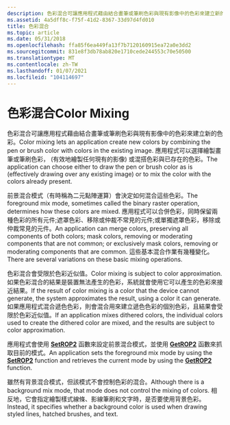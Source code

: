 ```yaml
---
description: 色彩混合可讓應用程式藉由結合畫筆或筆刷色彩與現有影像中的色彩來建立新的色彩。
ms.assetid: 4a5dff8c-f75f-41d2-8367-33d97d4fd010
title: 色彩混合
ms.topic: article
ms.date: 05/31/2018
ms.openlocfilehash: ffa85f6ea449fa13f7b7120160915ea72a0e3dd2
ms.sourcegitcommit: 831e8f3db78ab820e1710cede244553c70e50500
ms.translationtype: MT
ms.contentlocale: zh-TW
ms.lasthandoff: 01/07/2021
ms.locfileid: "104114697"
---
```

# <a name="color-mixing"></a><span data-ttu-id="c0d6b-103">色彩混合</span><span class="sxs-lookup"><span data-stu-id="c0d6b-103">Color Mixing</span></span>

<span data-ttu-id="c0d6b-104">色彩混合可讓應用程式藉由結合畫筆或筆刷色彩與現有影像中的色彩來建立新的色彩。</span><span class="sxs-lookup"><span data-stu-id="c0d6b-104">Color mixing lets an application create new colors by combining the pen or brush color with colors in the existing image.</span></span> <span data-ttu-id="c0d6b-105">應用程式可以選擇繪製畫筆或筆刷色彩， (有效地繪製任何現有的影像) 或混搭色彩與已存在的色彩。</span><span class="sxs-lookup"><span data-stu-id="c0d6b-105">The application can choose either to draw the pen or brush color as is (effectively drawing over any existing image) or to mix the color with the colors already present.</span></span>

<span data-ttu-id="c0d6b-106">前景混合模式（有時稱為二元點陣運算）會決定如何混合這些色彩。</span><span class="sxs-lookup"><span data-stu-id="c0d6b-106">The foreground mix mode, sometimes called the binary raster operation, determines how these colors are mixed.</span></span> <span data-ttu-id="c0d6b-107">應用程式可以合併色彩，同時保留兩種色彩的所有元件;遮罩色彩、移除或仲裁不常見的元件;或單獨遮罩色彩，移除或仲裁常見的元件。</span><span class="sxs-lookup"><span data-stu-id="c0d6b-107">An application can merge colors, preserving all components of both colors; mask colors, removing or moderating components that are not common; or exclusively mask colors, removing or moderating components that are common.</span></span> <span data-ttu-id="c0d6b-108">這些基本混合作業有幾種變化。</span><span class="sxs-lookup"><span data-stu-id="c0d6b-108">There are several variations on these basic mixing operations.</span></span>

<span data-ttu-id="c0d6b-109">色彩混合會受限於色彩近似值。</span><span class="sxs-lookup"><span data-stu-id="c0d6b-109">Color mixing is subject to color approximation.</span></span> <span data-ttu-id="c0d6b-110">如果色彩混合的結果是裝置無法產生的色彩，系統就會使用它可以產生的色彩來接近結果。</span><span class="sxs-lookup"><span data-stu-id="c0d6b-110">If the result of color mixing is a color that the device cannot generate, the system approximates the result, using a color it can generate.</span></span> <span data-ttu-id="c0d6b-111">如果應用程式混合遞色色彩，則會混合用來建立遞色色彩的個別色彩，且結果會受限於色彩近似值。</span><span class="sxs-lookup"><span data-stu-id="c0d6b-111">If an application mixes dithered colors, the individual colors used to create the dithered color are mixed, and the results are subject to color approximation.</span></span>

<span data-ttu-id="c0d6b-112">應用程式會使用 [**SetROP2**](/windows/desktop/api/Wingdi/nf-wingdi-setrop2) 函數來設定前景混合模式，並使用 [**GetROP2**](/windows/desktop/api/Wingdi/nf-wingdi-getrop2) 函數來抓取目前的模式。</span><span class="sxs-lookup"><span data-stu-id="c0d6b-112">An application sets the foreground mix mode by using the [**SetROP2**](/windows/desktop/api/Wingdi/nf-wingdi-setrop2) function and retrieves the current mode by using the [**GetROP2**](/windows/desktop/api/Wingdi/nf-wingdi-getrop2) function.</span></span>

<span data-ttu-id="c0d6b-113">雖然有背景混合模式，但該模式不會控制色彩的混合。</span><span class="sxs-lookup"><span data-stu-id="c0d6b-113">Although there is a background mix mode, that mode does not control the mixing of colors.</span></span> <span data-ttu-id="c0d6b-114">相反地，它會指定繪製樣式線條、影線筆刷和文字時，是否要使用背景色彩。</span><span class="sxs-lookup"><span data-stu-id="c0d6b-114">Instead, it specifies whether a background color is used when drawing styled lines, hatched brushes, and text.</span></span>

 

 



